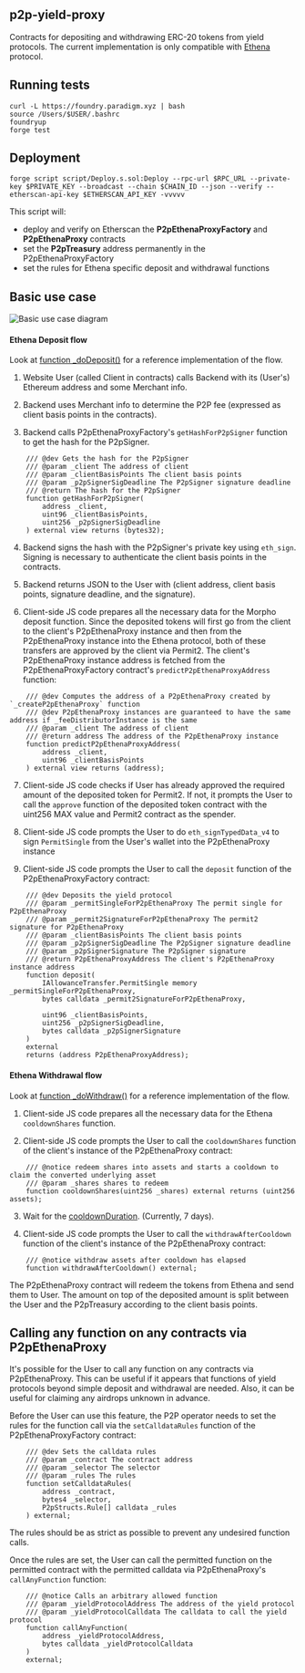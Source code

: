 ## p2p-yield-proxy

Contracts for depositing and withdrawing ERC-20 tokens from yield protocols.
The current implementation is only compatible with [Ethena](https://ethena.fi/) protocol. 

## Running tests

```shell
curl -L https://foundry.paradigm.xyz | bash
source /Users/$USER/.bashrc
foundryup
forge test
```

## Deployment

```shell
forge script script/Deploy.s.sol:Deploy --rpc-url $RPC_URL --private-key $PRIVATE_KEY --broadcast --chain $CHAIN_ID --json --verify --etherscan-api-key $ETHERSCAN_API_KEY -vvvvv
```

This script will:

- deploy and verify on Etherscan the **P2pEthenaProxyFactory** and **P2pEthenaProxy** contracts
- set the **P2pTreasury** address permanently in the P2pEthenaProxyFactory
- set the rules for Ethena specific deposit and withdrawal functions

## Basic use case

![Basic use case diagram](image-1.png)

#### Ethena Deposit flow

Look at [function _doDeposit()](test/BaseIntegration.sol#L1000) for a reference implementation of the flow.

1. Website User (called Client in contracts) calls Backend with its (User's) Ethereum address and some Merchant info.

2. Backend uses Merchant info to determine the P2P fee (expressed as client basis points in the contracts).

3. Backend calls P2pEthenaProxyFactory's `getHashForP2pSigner` function to get the hash for the P2pSigner.

```solidity
    /// @dev Gets the hash for the P2pSigner
    /// @param _client The address of client
    /// @param _clientBasisPoints The client basis points
    /// @param _p2pSignerSigDeadline The P2pSigner signature deadline
    /// @return The hash for the P2pSigner
    function getHashForP2pSigner(
        address _client,
        uint96 _clientBasisPoints,
        uint256 _p2pSignerSigDeadline
    ) external view returns (bytes32);
```

4. Backend signs the hash with the P2pSigner's private key using `eth_sign`. Signing is necessary to authenticate the client basis points in the contracts.

5. Backend returns JSON to the User with (client address, client basis points, signature deadline, and the signature).

6. Client-side JS code prepares all the necessary data for the Morpho deposit function. Since the deposited tokens will first go from the client to the client's P2pEthenaProxy instance and then from the P2pEthenaProxy instance into the Ethena protocol, both of these transfers are approved by the client via Permit2. The client's P2pEthenaProxy instance address is fetched from the P2pEthenaProxyFactory contract's `predictP2pEthenaProxyAddress` function:

```solidity
    /// @dev Computes the address of a P2pEthenaProxy created by `_createP2pEthenaProxy` function
    /// @dev P2pEthenaProxy instances are guaranteed to have the same address if _feeDistributorInstance is the same
    /// @param _client The address of client
    /// @return address The address of the P2pEthenaProxy instance
    function predictP2pEthenaProxyAddress(
        address _client,
        uint96 _clientBasisPoints
    ) external view returns (address);
```

7. Client-side JS code checks if User has already approved the required amount of the deposited token for Permit2. If not, it prompts the User to call the `approve` function of the deposited token contract with the uint256 MAX value and Permit2 contract as the spender.

8. Client-side JS code prompts the User to do `eth_signTypedData_v4` to sign `PermitSingle` from the User's wallet into the P2pEthenaProxy instance

9. Client-side JS code prompts the User to call the `deposit` function of the P2pEthenaProxyFactory contract:

```solidity
    /// @dev Deposits the yield protocol
    /// @param _permitSingleForP2pEthenaProxy The permit single for P2pEthenaProxy
    /// @param _permit2SignatureForP2pEthenaProxy The permit2 signature for P2pEthenaProxy
    /// @param _clientBasisPoints The client basis points
    /// @param _p2pSignerSigDeadline The P2pSigner signature deadline
    /// @param _p2pSignerSignature The P2pSigner signature
    /// @return P2pEthenaProxyAddress The client's P2pEthenaProxy instance address
    function deposit(
        IAllowanceTransfer.PermitSingle memory _permitSingleForP2pEthenaProxy,
        bytes calldata _permit2SignatureForP2pEthenaProxy,

        uint96 _clientBasisPoints,
        uint256 _p2pSignerSigDeadline,
        bytes calldata _p2pSignerSignature
    )
    external
    returns (address P2pEthenaProxyAddress);
```

#### Ethena Withdrawal flow

Look at [function _doWithdraw()](test/BaseIntegration.sol#L1024) for a reference implementation of the flow.

1. Client-side JS code prepares all the necessary data for the Ethena `cooldownShares` function.

2. Client-side JS code prompts the User to call the `cooldownShares` function of the client's instance of the P2pEthenaProxy contract:

```solidity
    /// @notice redeem shares into assets and starts a cooldown to claim the converted underlying asset
    /// @param _shares shares to redeem
    function cooldownShares(uint256 _shares) external returns (uint256 assets);
```

3. Wait for the [cooldownDuration](https://etherscan.io/address/0x9d39a5de30e57443bff2a8307a4256c8797a3497#readContract#F9). (Currently, 7 days).

2. Client-side JS code prompts the User to call the `withdrawAfterCooldown` function of the client's instance of the P2pEthenaProxy contract:

```solidity
    /// @notice withdraw assets after cooldown has elapsed
    function withdrawAfterCooldown() external;
```

The P2pEthenaProxy contract will redeem the tokens from Ethena and send them to User. The amount on top of the deposited amount is split between the User and the P2pTreasury according to the client basis points.


## Calling any function on any contracts via P2pEthenaProxy

It's possible for the User to call any function on any contracts via P2pEthenaProxy. This can be useful if it appears that functions of yield protocols beyond simple deposit and withdrawal are needed. Also, it can be useful for claiming any airdrops unknown in advance.

Before the User can use this feature, the P2P operator needs to set the rules for the function call via the `setCalldataRules` function of the P2pEthenaProxyFactory contract:

```solidity
    /// @dev Sets the calldata rules
    /// @param _contract The contract address
    /// @param _selector The selector
    /// @param _rules The rules
    function setCalldataRules(
        address _contract,
        bytes4 _selector,
        P2pStructs.Rule[] calldata _rules
    ) external;
```

The rules should be as strict as possible to prevent any undesired function calls.

Once the rules are set, the User can call the permitted function on the permitted contract with the permitted calldata via P2pEthenaProxy's `callAnyFunction` function:

```solidity
    /// @notice Calls an arbitrary allowed function
    /// @param _yieldProtocolAddress The address of the yield protocol
    /// @param _yieldProtocolCalldata The calldata to call the yield protocol
    function callAnyFunction(
        address _yieldProtocolAddress,
        bytes calldata _yieldProtocolCalldata
    )
    external;
```
